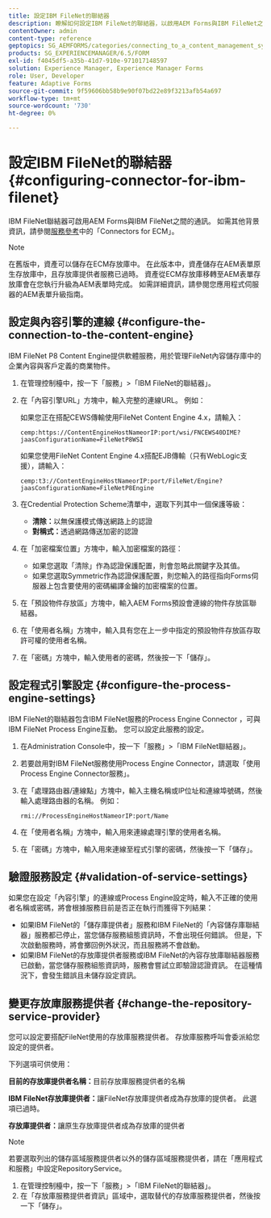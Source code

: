 ```yaml
---
title: 設定IBM FileNet的聯結器
description: 瞭解如何設定IBM FileNet的聯結器，以啟用AEM Forms與IBM FileNet之間的通訊。
contentOwner: admin
content-type: reference
geptopics: SG_AEMFORMS/categories/connecting_to_a_content_management_system
products: SG_EXPERIENCEMANAGER/6.5/FORM
exl-id: f4045df5-a35b-41d7-910e-971017148597
solution: Experience Manager, Experience Manager Forms
role: User, Developer
feature: Adaptive Forms
source-git-commit: 9f59606bb58b9e90f07bd22e89f3213afb54a697
workflow-type: tm+mt
source-wordcount: '730'
ht-degree: 0%

---
```


# 設定IBM FileNet的聯結器 {#configuring-connector-for-ibm-filenet}

IBM FileNet聯結器可啟用AEM Forms與IBM FileNet之間的通訊。 如需其他背景資訊，請參閱[服務參考](https://www.adobe.com/go/learn_aemforms_services_63)中的「Connectors for ECM」。

>[!NOTE]
>
>在舊版中，資產可以儲存在ECM存放庫中。 在此版本中，資產儲存在AEM表單原生存放庫中，且存放庫提供者服務已過時。 資產從ECM存放庫移轉至AEM表單存放庫會在您執行升級為AEM表單時完成。 如需詳細資訊，請參閱您應用程式伺服器的AEM表單升級指南。

## 設定與內容引擎的連線 {#configure-the-connection-to-the-content-engine}

IBM FileNet P8 Content Engine提供軟體服務，用於管理FileNet內容儲存庫中的企業內容與客戶定義的商業物件。

1. 在管理控制檯中，按一下「服務」>「IBM FileNet的聯結器」。
1. 在「內容引擎URL」方塊中，輸入完整的連線URL。 例如：

   如果您正在搭配CEWS傳輸使用FileNet Content Engine 4.x，請輸入：

   `cemp:https://ContentEngineHostNameorIP:port/wsi/FNCEWS40DIME?jaasConfigurationName=FileNetP8WSI`

   如果您使用FileNet Content Engine 4.x搭配EJB傳輸（只有WebLogic支援），請輸入：

   `cemp:t3://ContentEngineHostNameorIP:port/FileNet/Engine?jaasConfigurationName=FileNetP8Engine`

1. 在Credential Protection Scheme清單中，選取下列其中一個保護等級：

   * **清除：**&#x200B;以無保護模式傳送網路上的認證
   * **對稱式：**&#x200B;透過網路傳送加密的認證

1. 在「加密檔案位置」方塊中，輸入加密檔案的路徑：

   * 如果您選取「清除」作為認證保護配置，則會忽略此關鍵字及其值。
   * 如果您選取Symmetric作為認證保護配置，則您輸入的路徑指向Forms伺服器上包含要使用的密碼編譯金鑰的加密檔案的位置。

1. 在「預設物件存放區」方塊中，輸入AEM Forms預設會連線的物件存放區聯結器。
1. 在「使用者名稱」方塊中，輸入具有您在上一步中指定的預設物件存放區存取許可權的使用者名稱。
1. 在「密碼」方塊中，輸入使用者的密碼，然後按一下「儲存」。

## 設定程式引擎設定 {#configure-the-process-engine-settings}

IBM FileNet的聯結器包含IBM FileNet服務的Process Engine Connector ，可與IBM FileNet Process Engine互動。 您可以設定此服務的設定。

1. 在Administration Console中，按一下「服務」>「IBM FileNet聯結器」。
1. 若要啟用對IBM FileNet服務使用Process Engine Connector，請選取「使用Process Engine Connector服務」。
1. 在「處理路由器/連線點」方塊中，輸入主機名稱或IP位址和連線埠號碼，然後輸入處理路由器的名稱。 例如：

   `rmi://ProcessEngineHostNameorIP:port/Name`

1. 在「使用者名稱」方塊中，輸入用來連線處理引擎的使用者名稱。
1. 在「密碼」方塊中，輸入用來連線至程式引擎的密碼，然後按一下「儲存」。

## 驗證服務設定 {#validation-of-service-settings}

如果您在設定「內容引擎」的連線或Process Engine設定時，輸入不正確的使用者名稱或密碼，將會根據服務目前是否正在執行而獲得下列結果：

* 如果IBM FileNet的「儲存庫提供者」服務和IBM FileNet的「內容儲存庫聯結器」服務都已停止，當您儲存服務組態資訊時，不會出現任何錯誤。 但是，下次啟動服務時，將會擲回例外狀況，而且服務將不會啟動。
* 如果IBM FileNet的存放庫提供者服務或IBM FileNet的內容存放庫聯結器服務已啟動，當您儲存服務組態資訊時，服務會嘗試立即驗證認證資訊。 在這種情況下，會發生錯誤且未儲存設定資訊。

## 變更存放庫服務提供者 {#change-the-repository-service-provider}

您可以設定要搭配FileNet使用的存放庫服務提供者。 存放庫服務呼叫會委派給您設定的提供者。

下列選項可供使用：

**目前的存放庫提供者名稱：**&#x200B;目前存放庫服務提供者的名稱

**IBM FileNet存放庫提供者：**&#x200B;讓FileNet存放庫提供者成為存放庫的提供者。 此選項已過時。

**存放庫提供者：**&#x200B;讓原生存放庫提供者成為存放庫的提供者

>[!NOTE]
>
>若要選取列出的儲存區域服務提供者以外的儲存區域服務提供者，請在「應用程式和服務」中設定RepositoryService。<!-- Fix broken link(See Managing Services) -->

1. 在管理控制檯中，按一下「服務」>「IBM FileNet的聯結器」。
1. 在「存放庫服務提供者資訊」區域中，選取替代的存放庫服務提供者，然後按一下「儲存」。
